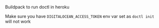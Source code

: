 Buildpack to run doctl in heroku

Make sure you have `DIGITALOCEAN_ACCESS_TOKEN` env var set as `doctl init` will not work
